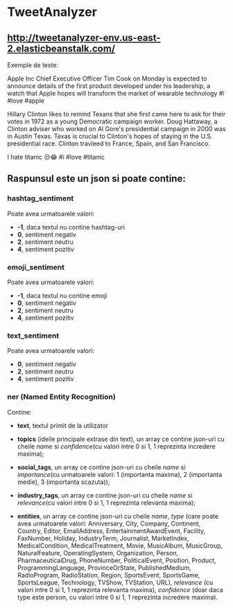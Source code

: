 # TweetAnalyzer

## http://tweetanalyzer-env.us-east-2.elasticbeanstalk.com/

Exemple de teste:

Apple Inc Chief Executive Officer Tim Cook on Monday is expected to announce details of the first product developed under his leadership, a watch that Apple hopes will transform the market of wearable technology #i #love #apple

Hillary Clinton likes to remind Texans that she first came here to ask for their votes in 1972 as a young Democratic campaign worker. Doug Hattaway, a Clinton adviser who worked on Al Gore's presidential campaign in 2000 was in Austin Texas. Texas is crucial to Clinton's hopes of staying in the U.S. presidential race. Clinton travleed to France, Spain, and San Francisco.

I hate titanic 😒😂 #i #love #titanic



## Raspunsul este un json si poate contine:

### hashtag_sentiment 

Poate avea urmatoarele valori: 
- **-1**, daca textul nu contine hashtag-uri
- **0**, sentiment negativ
- **2**, sentiment neutru
- **4**, sentiment pozitiv

### emoji_sentiment

Poate avea urmatoarele valori: 
- **-1**, daca textul nu contine emoji
- **0**, sentiment negativ
- **2**, sentiment neutru
- **4**, sentiment pozitiv

### text_sentiment

Poate avea urmatoarele valori: 
- **0**, sentiment negativ
- **2**, sentiment neutru
- **4**, sentiment pozitiv

### ner (Named Entity Recognition)

Contine:

- **text**, textul primit de la utilizator

- **topics** (ideile principale extrase din text),  un array ce contine json-uri cu cheile *name* si *confidence*(cu valori intre 0 si 1, 1 reprezinta incredere maxima);

- **social_tags**, un array ce contine json-uri cu cheile *name* si *importance*(cu urmatoarele valori: 1 (importanta maxima), 2 (importanta medie), 3 (importanta scazuta));

- **industry_tags**, un array ce contine json-uri cu cheile *name* si *relevance*(cu valori intre 0 si 1, 1 reprezinta relevanta maxima);

- **entities**, un array ce contine json-uri cu cheile *name*, *type* (care poate avea urmatoarele valori: Anniversary, City, Company, Continent, Country, Editor, EmailAddress, EntertainmentAwardEvent, Facility, FaxNumber,
Holiday, IndustryTerm, Journalist, MarketIndex, MedicalCondition, MedicalTreatment, Movie, MusicAlbum, MusicGroup,
NaturalFeature, OperatingSystem, Organization, Person, PharmaceuticalDrug, PhoneNumber, PoliticalEvent, Position,
Product, ProgrammingLanguage, ProvinceOrState, PublishedMedium, RadioProgram, RadioStation, Region,
SportsEvent, SportsGame, SportsLeague, Technology, TVShow, TVStation, URL), *relevance* (cu valori intre 0 si 1, 1 reprezinta relevanta maxima), *confidence* (doar daca type este person, cu valori intre 0 si 1, 1 reprezinta incredere maxima).



